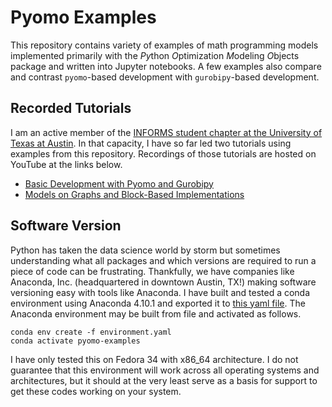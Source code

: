 # Pyomo Examples

This repository contains variety of examples of math programming models implemented primarily with
the *Py*thon *O*ptimization *M*odeling *O*bjects package and written into Jupyter notebooks. A few
examples also compare and contrast `pyomo`-based development with `gurobipy`-based development.

## Recorded Tutorials

I am an active member of the
[INFORMS student chapter at the University of Texas at Austin](https://connect.informs.org/universityoftexasaustin/home).
In that capacity, I have so far led two tutorials using examples from this repository. Recordings
of those tutorials are hosted on YouTube at the links below.
- [Basic Development with Pyomo and Gurobipy](https://youtu.be/pxCogCylmKs)
- [Models on Graphs and Block-Based Implementations](https://youtu.be/T5LjmbyA1o0)

## Software Version

Python has taken the data science world by storm but sometimes understanding what all packages and
which versions are required to run a piece of code can be frustrating. Thankfully, we have
companies like Anaconda, Inc. (headquartered in downtown Austin, TX!) making software versioning
easy with tools like Anaconda. I have built and tested a conda environment
using Anaconda 4.10.1 and exported it to [this yaml file](environment.yaml). The Anaconda
environment may be built from file and activated as follows.
```
conda env create -f environment.yaml
conda activate pyomo-examples
```
I have only tested this on Fedora 34 with x86\_64 architecture. I do not guarantee that this
environment will work across all operating systems and architectures, but it should at the very
least serve as a basis for support to get these codes working on your system.
